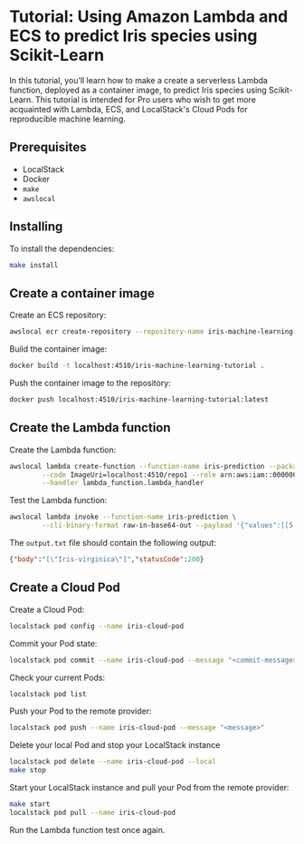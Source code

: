 # Tutorial: Using Amazon Lambda and ECS to predict Iris species using Scikit-Learn

In this tutorial, you’ll learn how to make a create a serverless Lambda function, deployed as a container image, to predict Iris species using Scikit-Learn. This tutorial is intended for Pro users who wish to get more acquainted with Lambda, ECS, and LocalStack's Cloud Pods for reproducible machine learning.

## Prerequisites

* LocalStack
* Docker
* `make`
* `awslocal`

## Installing

To install the dependencies:

```sh
make install
```

## Create a container image

Create an ECS repository:

```sh
awslocal ecr create-repository --repository-name iris-machine-learning-tutorial | jq -r '.repository.repositoryUri'
```

Build the container image:

```sh
docker build -t localhost:4510/iris-machine-learning-tutorial .
```

Push the container image to the repository:

```sh
docker push localhost:4510/iris-machine-learning-tutorial:latest
```

## Create the Lambda function

Create the Lambda function:

```sh
awslocal lambda create-function --function-name iris-prediction --package-type Image \
		--code ImageUri=localhost:4510/repo1 --role arn:aws:iam::000000000:role/lambda-r1 \
		--handler lambda_function.lambda_handler
```

Test the Lambda function:

```sh
awslocal lambda invoke --function-name iris-prediction \
		--cli-binary-format raw-in-base64-out --payload '{"values":[[5.9,3.0,5.1,2.3]]}' output.txt
```

The `output.txt` file should contain the following output:

```json
{"body":"[\"Iris-virginica\"]","statusCode":200}
```

## Create a Cloud Pod

Create a Cloud Pod:

```sh
localstack pod config --name iris-cloud-pod
```

Commit your Pod state:

```sh
localstack pod commit --name iris-cloud-pod --message "<commit-message>"
```

Check your current Pods:

```sh
localstack pod list
```

Push your Pod to the remote provider:

```sh 
localstack pod push --name iris-cloud-pod --message "<message>"
```

Delete your local Pod and stop your LocalStack instance

```sh
localstack pod delete --name iris-cloud-pod --local
make stop
```

Start your LocalStack instance and pull your Pod from the remote provider:

```sh
make start
localstack pod pull --name iris-cloud-pod
```

Run the Lambda function test once again.